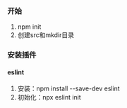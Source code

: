 ### 开始
1. npm init
2. 创建src和mkdir目录
### 安装插件
#### eslint 
1. 安装：npm install --save-dev eslint
2. 初始化：npx eslint init